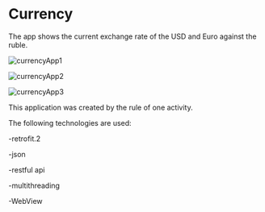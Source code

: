 # Currency
The app shows the current exchange rate of the USD and Euro against the ruble.

![currencyApp1](https://user-images.githubusercontent.com/60824596/99397403-1555ae00-28f4-11eb-85fa-8970b99fc422.jpg)

![currencyApp2](https://user-images.githubusercontent.com/60824596/99397407-17b80800-28f4-11eb-9094-e13fd84c6114.jpg)

![currencyApp3](https://user-images.githubusercontent.com/60824596/99397415-1b4b8f00-28f4-11eb-9636-2522cfaf1ae9.jpg)



This application was created by the rule of one activity.



The following technologies are used:


-retrofit.2


-json


-restful api


-multithreading

-WebView
